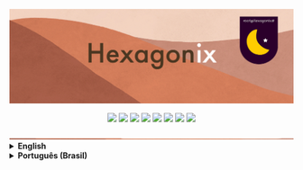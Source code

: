 <p align="center">
<img src="https://github.com/hexagonix/Doc/blob/main/Img/banner.png">
</p>

<div align="center">

![](https://img.shields.io/github/license/hexagonix/lib.svg)
![](https://img.shields.io/github/stars/hexagonix/lib.svg)
![](https://img.shields.io/github/issues/hexagonix/lib.svg)
![](https://img.shields.io/github/issues-closed/hexagonix/lib.svg)
![](https://img.shields.io/github/issues-pr/hexagonix/lib.svg)
![](https://img.shields.io/github/issues-pr-closed/hexagonix/lib.svg)
![](https://img.shields.io/github/downloads/hexagonix/lib/total.svg)
![](https://img.shields.io/github/release/hexagonix/lib.svg)

</div>

<!-- Vai funcionar como <hr> -->

<img src="https://github.com/hexagonix/Doc/blob/main/Img/hr.png" width="100%" height="2px" />

<details title="English" align='left'>
<br>
<summary align='left'><strong>English</strong></summary>

# libasm - Libraries for Hexagonix Assembly Development

<div align="justify">

This repository contains important libraries and macros for developing utilities for Hexagonix.

Libasm libraries are classified into `Hexagonix` libraries and `Estelar` libraries (formerly Andromeda libraries). The `Hexagonix` libraries are responsible for allowing utilities and applications access to the API exposed by the system, either Hexagon system calls (kernel) or other functions in the user environment. The `Estelar` libraries are responsible for exposing useful functions for the development of text-based graphical interfaces (TUI) and graphical interfaces (GUI) on top of Hexagonix. The graphics libraries consist of core-mode functions exposed by Hexagon, as well as user-mode functions implemented in the libraries themselves. Libraries may be available for compatible assemblers (flat assembler and NASM).

</div>

### Hexagonix Libraries

<div align="justify">

The `Hexagonix` libraries comprise several components that allow the application to interact with Hexagon, other applications and standard devices. So far, Hexagonix libraries consist of the following files:

* `hexagon.s`: library that allows the application to make system calls to Hexagon, using the API exposed by the kernel;
* `devices.s`: provides device names and data used in system calls;
* `errors.s`: functions and code for error handling, as well as standard error definitions;
* `HAPP.s`: functions for creating HAPP headers on demand and manipulating HAPP images in user mode;
* `log.s`: macros and data for sending messages through the Hexagon messaging system;
* `macros.s`: useful macros for global use when making assembly system calls, such as open();
* `verUtils.s`: functions to process files in OCL format and dynamically obtain system version and update data from supported utilities.

</div>

### Estelar Libraries

<div align="justify">

The `Estelar` libraries are inside the Estelar directory, and are composed of the following files, so far:

* `estelar.s`: standard library for rendering and graphical manipulation;
* `bigbang.s`: standard library for handling compatible sound devices.

</div>

### Utility implementation example

<div align="justify">

You can find utility implementation examples in [text mode](example/tapp.asm) and [graphic](example/gapp.asm) to analyze their construction. Feel free to open an `issue` to settle any debt or report any errors.

</div>

</details>

<details title="Português (Brasil)" align='left'>
<br>
<summary align='left'><strong>Português (Brasil)</strong></summary>

# libasm - Bibliotecas para desenvolvimento em Assembly do Hexagonix

<div align="justify">

Este repositório contém bibliotecas e macros importantes para o desenvolvimento de utilitários para o Hexagonix.

As bibliotecas da libasm são classificadas em bibliotecas `Hexagonix` e bibliotecas `Estelar` (antigas bibliotecas Andromeda). As bibliotecas `Hexagonix` são responsáveis por permitir o acesso dos utilitários e aplicativos à API exposta pelo sistema, seja chamadas de sistema do Hexagon (kernel) ou outras funções em ambiente de usuário. Já as bibliotecas `Estelar` são responsáveis por expor funções úteis para o desenvolvimento de interfces gráficas baseadas em texto (TUI) e interfaces gráficas (GUI) sobre o Hexagonix. As bibliotecas gráficas consistem de funções em modo núcleo expostas pelo Hexagon, bem como funções em modo usuário implementadas nas próprias bibliotecas. As bibliotecas podem estar disponíveis para os montadores compatíveis (flat assembler e NASM).

</div>

### Bibliotecas Hexagonix

<div align="justify">

As bibliotecas `Hexagonix` compreendem vários componentes que permitem ao aplicativo interagir com o Hexagon, outros aplicativos e com dispositivos padrão. Até o momento, as bibliotecas Hexagonix são constituídas pelos seguintes arquivos:

* `hexagon.s`: biblioteca que permite ao aplicativo realizar chamadas de sistema ao Hexagon, usando a API exposta pelo kernel;
* `dispositivos.s`: fornece nomes e dados de dispositivos utilizados em chamadas de sistema;
* `erros.s`: funções e códigos para manipulação de erros, bem como definições de erros padrão;
* `HAPP.s`: funções para criação de cabeçalhos HAPP sob demanda e manipulação de imagens HAPP em modo usuário;
* `log.s`: macros e dados para enviar mensagens pelo sistema de mensagens do Hexagon;
* `macros.s`: macros úteis para uso global ao realizar chamadas de sistema em assembly, como abrir();
* `verUtils.s`: funções para processar arquivos no formato OCL e obter dados de versão e atualização do sistema de forma dinâmica pelos utilitários compatíveis.

</div>

### Bibliotecas Estelar

<div align="justify">

As bibliotecas `Estelar` estão dentro do diretório Estelar, e são compostas pelos seguintes arquivos, até o momento:

* `estelar.s`: biblioteca padrão para renderização e manipulação gráfica;
* `bigbang.s`: biblioteca padrão para manipular dispositivos de som compatíveis.

</div>

### Exemplo de implementação de utilitários

<div align="justify">

Você pode encontrar exemplos de implementação de utilitários em [modo texto](exemplo/tapp.asm) e [gráfico](exemplo/gapp.asm) para analisar sua construção. Sinta-se a vontade de abrir uma `issue` para sanar qualquer dívida ou relatar algum errro.

</div>

</details>
